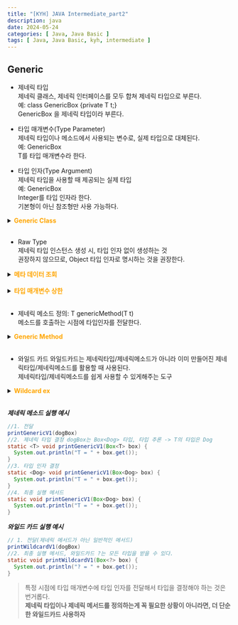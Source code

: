 ```yaml
---
title: "[KYH] JAVA Intermediate_part2"
description: java
date: 2024-05-24
categories: [ Java, Java Basic ]
tags: [ Java, Java Basic, kyh, intermediate ]
---
```


## Generic

* 제네릭 타입  
  제네릭 클래스, 제네릭 인터페이스를 모두 합쳐 제네릭 타입으로 부른다.  
  예: class GenericBox<T> {private T t;}  
  GenericBox<T> 을 제네릭 타입이라 부른다.  
  
* 타입 매개변수(Type Parameter)  
  제네릭 타입이나 메소드에서 사용되는 변수로, 실제 타입으로 대체된다.  
  예: GenericBox<T>  
  T를 타입 매개변수라 한다.  
  
* 타입 인자(Type Argument)  
  제네릭 타입을 사용할 때 제공되는 실제 타입  
  예: GenericBox<Integer>  
  Integer를 타입 인자라 한다.  
  기본형이 아닌 참조형만 사용 가능하다.  
  
<details>
<summary><span style="color:orange" class="point"><b>Generic Class</b></span></summary>
<div markdown="1">   

```java
public class GenericBox<T> {

  private T value;

  public T get() {
    return value;
  }

  public void set(T value) {
    this.value = value;
  }

}

package generic.ex1;

public class BoxMain3 {

  public static void main(String[] args) {

    /**
     * 생성 시점에 T의 타입이 결정된다.
     */
    GenericBox<Integer> integerBox = new GenericBox<Integer>();
    integerBox.set(10);
    // integerBox.set("hello"); // Integer 타입만 허용, 컴파일 오류
    Integer integer = integerBox.get();
    System.out.println("integer = " + integer);

    // 타입 추론: 생성하는 제네릭 타입 생략 가능
    GenericBox<String> stringBox = new GenericBox<>();
    stringBox.set("genericString");
    String str = stringBox.get();
    System.out.println("str = " + str);
  }

}
```
> ```제네릭 클래스```: <>를 사용한 클래스  
> ```<T>```: 타입 매개변수  
> 클래스 내부에 T 타입이 필요한 곳에 T value 와 같이 타입 매개변수를 적어준다.  
> ```타입추론```: 자바가 스스로 타입 정보를 추론해서 개발자가 타입 정보를 생략할 수 있는 것  

</div>
</details>

<br/>

* Raw Type  
  제네릭 타입 인스턴스 생성 시, 타입 인자 없이 생성하는 것  
  권장하지 않으므로, Object 타입 인자로 명시하는 것을 권장한다.  

<details>
<summary><span style="color:orange" class="point"><b>메타 데이터 조회</b></span></summary>
<div markdown="1">   

```java
public class RawTypeMain {
  public static void main(String[] args) {
    GenericBox integerBox = new GenericBox();
    //GenericBox<Object> integerBox = new GenericBox<>(); // 권장
    integerBox.set(10);
    Integer result = (Integer) integerBox.get();
    System.out.println("result = " + result);
  }
}
```

</div>
</details>

<br/>

<details>
<summary><span style="color:orange" class="point"><b>타입 매개변수 상한</b></span></summary>
<div markdown="1">   

```java
public class AnimalHospitalV3<T extends Animal> {

  private T animal;

  public void set(T animal) {
    this.animal = animal;
  }

  public void checkup() {
     System.out.println("동물 이름: " + animal.getName());
     System.out.println("동물 크기: " + animal.getSize());
     animal.sound();
  }

  public T bigger(T target) {
     return animal.getSize() > target.getSize() ? animal : target;
  }
}
```
> <T extends Animal> {}: Animal 과 하위 타입만 받는다.  
> 타임 매개변수에 입력될 수 있는 값의 범위 예측이 가능하다.    

<br/>

```java
public class AnimalHospitalMainV3 {

  public static void main(String[] args) {

    AnimalHospitalV3<Dog> dogHospital = new AnimalHospitalV3<>();
    AnimalHospitalV3<Cat> catHospital = new AnimalHospitalV3<>();

    Dog dog1 = new Dog("dog1", 100);
    Cat cat1 = new Cat("cat1", 300);

    // 개 병원
    dogHospital.set(dog1);
    dogHospital.checkup();

    // 고양이 병원
    catHospital.set(cat1);
    catHospital.checkup();

    // 문제1: 개 병원에 고양이 전달
     // dogHospital.set(cat1); // 타입 제한

    // 문제2: 개 타입 반환
    dogHospital.set(dog1);
    Dog biggerDog = dogHospital.bigger(new Dog("dog2", 500)); 
    System.out.println("biggerDog = " + biggerDog);

    /**
     * 코드 재사용성 o
     *    다형성을 통해 AnimalHospitalV3 하나로 개와 고양이를 모두 처리
     * 타입 안정성 o
     *    개 병원에 고양이를 전달하는 문제 해결
     */

  }

}
```

</div>
</details>

<br/>

- 제네릭 메소드
  정의: <T> T genericMethod(T t)  
  메소드를 호출하는 시점에 타입인자를 전달한다.  
  
<details>
<summary><span style="color:orange" class="point"><b>Generic Method</b></span></summary>
<div markdown="1">   

```java

public class AnimalMethod {

  /**
   * Created Static Generic Method
   */
  public static <T extends Animal> void checkup(T t) {
    System.out.println("동물 이름: " + t.getName());
    System.out.println("동물 크기: " + t.getSize());
    t.sound();
  }

  public static <T extends Animal> T bigger(T t1, T t2) {
    return t1.getSize() > t2.getSize() ? t1 : t2;
  }
  
}

public class MethodMain2 {

  public static void main(String[] args) {

    Dog dog = new Dog("dog1", 100);
    Cat cat = new Cat("cat1", 200);

    /**
     * 타입 매개변수 추론으로 생략 가능
     */
    AnimalMethod.checkup(dog);
    AnimalMethod.checkup(cat);
    // AnimalMethod.<Dog>checkup(dog);
    // AnimalMethod.<Cat>checkup(cat);

    Dog targetDog = new Dog("targetDog", 150);
    Dog biggerOne = AnimalMethod.bigger(targetDog, dog);
    // Dog biggerOne = AnimalMethod.<Dog>bigger(targetDog, dog);
    System.out.println("biggerOne = " + biggerOne);

  }

}
```

</div>
</details>

<br/>

- 와일드 카드
  와일드카드는 제네릭타입/제네릭메소드가 아니라 이미 만들어진 제네릭타입/제네릭메소드를 활용할 때 사용된다.  
  제네릭타입/제네릭메소드를 쉽게 사용할 수 있게해주는 도구  
  
<details>
<summary><span style="color:orange" class="point"><b>Wildcard ex</b></span></summary>
<div markdown="1">   

```java

public class Box<T> {
  private T value;
  public void set(T value) {
    this.value = value;
  }
  public T get() {
    return value;
  }
}

public class WildcardEx {
  static <T> void printGenericV1(Box<T> box) { // Box 라는 제네릭 타입을 받는다.
    System.out.println("T = "+ box.get());
  }
  static void printWildcardV1(Box<?> box) { // wildcard 변환
    System.out.println("? = "+ box.get());
  }

  static <T extends Animal> void printGenericV2(Box<T> box) { // Box 라는 제네릭 타입을 받지만 Animal 이 들어있는 박스
    T t = box.get();
    System.out.println("동물 이름: " + t.getName());
  }
  static void printWildcardV2(Box<? extends Animal> box) { // wildcard 변환
    Animal animal = box.get();
    System.out.println("동물 이름: " + animal.getName());
  }

  static <T extends Animal> T printAndReturnGeneric(Box<T> box) { // 동물이름 출력 후 반환
    T t = box.get();
    System.out.println("동물 이름: " + t.getName());
    return t;
  }
  static Animal printAndReturnWildcard(Box<? extends Animal> box) { // wildcard 변환
    Animal animal = box.get();
    System.out.println("동물 이름: " + animal.getName());
    return animal;
  }
  
}

public class WildcardMain1 {
  public static void main(String[] args) {
    Box<Object> objectBox = new Box<>();
    Box<Dog> dogBox = new Box<>();
    Box<Cat> catBox = new Box<>();

    dogBox.set(new Dog("멍멍이", 100));
    WildcardEx.printGenericV1(dogBox);
    WildcardEx.printWildcardV1(dogBox);

    WildcardEx.printGenericV2(dogBox);
    WildcardEx.printWildcardV2(dogBox);

    Dog dog = WildcardEx.printAndReturnGeneric(dogBox);
    Animal animal = WildcardEx.printAndReturnWildcard(dogBox);
  }
  
}
```

</div>
</details>

<br/>

***제네릭 메소드 실행 예시***

```java
//1. 전달
printGenericV1(dogBox)
//2. 제네릭 타입 결정 dogBox는 Box<Dog> 타입, 타입 추론 -> T의 타입은 Dog
static <T> void printGenericV1(Box<T> box) {
  System.out.println("T = " + box.get());
}
//3. 타입 인자 결정
static <Dog> void printGenericV1(Box<Dog> box) {
  System.out.println("T = " + box.get());
}
//4. 최종 실행 메서드
static void printGenericV1(Box<Dog> box) {
  System.out.println("T = " + box.get());
}
```

***와일드 카드 실행 예시***

```java
// 1. 전달(제네릭 메서드가 아닌 일반적인 메서드)
printWildcardV1(dogBox)
//2. 최종 실행 메서드, 와일드카드 ?는 모든 타입을 받을 수 있다.
static void printWildcardV1(Box<?> box) {
  System.out.println("? = " + box.get());
}
```
> 특정 시점에 타입 매개변수에 타입 인자를 전달해서 타입을 결정해야 하는 것은 번거롭다.  
> **제네릭 타입이나 제네릭 메서드를 정의하는게 꼭 필요한 상황이 아니라면, 더 단순한 와일드카드 사용하자**  
  
